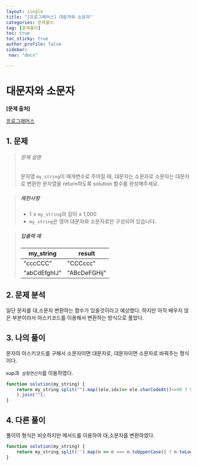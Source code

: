 ```yaml
---
layout: single
title: "[프로그래머스] 대문자와 소문자"
categories: 문제풀이
tag: [문제풀이]
toc: true
toc_sticky: true
author_profile: false
sidebar:
 nav: "docs"

---
```


# 대문자와 소문자

**[문제 출처]**

[프로그래머스](https://school.programmers.co.kr/learn/courses/30/lessons/120893)

## 1. 문제

> ###### 문제 설명
> 
> 문자열 `my_string`이 매개변수로 주어질 때, 대문자는 소문자로 소문자는 대문자로 변환한 문자열을 return하도록 solution 함수를 완성해주세요.

> ##### 제한사항
> 
> - 1 ≤ `my_string`의 길이 ≤ 1,000
> - `my_string`은 영어 대문자와 소문자로만 구성되어 있습니다.

> ##### 입출력 예
> 
> | my_string    | result       |
> | ------------ | ------------ |
> | "cccCCC"     | "CCCccc"     |
> | "abCdEfghIJ" | "ABcDeFGHij" |

## 2. 문제 분석

일단 문자를 대,소문자 변환하는 함수가 있을것이라고 예상했다. 하지만 아직 배우지 않은 부분이라서 아스키코드를 이용해서 변환하는 방식으로 풀었다.

## 3. 나의 풀이

문자의 아스키코드를 구해서 소문자이면 대문자로, 대문자이면 소문자로 바꿔주는 형식이다.

`ma`p과` 삼항연산자`를 이용하였다.

```js
function solution(my_string) {
    return my_string.split("").map((ele,idx)=> ele.charCodeAt()<=90 ? String.fromCharCode(ele.charCodeAt()+32) : String.fromCharCode(ele.charCodeAt()-32)
    ).join("");
}
```

## 4. 다른 풀이

풀이의 형식은 비슷하지만 메서드를 이용하여 대,소문자를 변환하였다.

```js
function solution(my_string) {
    return my_string.split('').map(n => n === n.toUpperCase() ? n.toLowerCase() : n.toUpperCase()).join('')
}
```
